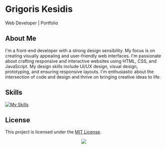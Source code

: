 # Grigoris Kesidis

Web Developer | Portfolio

## About Me

I'm a front-end developer with a strong design sensibility. My focus is on creating visually appealing and user-friendly web interfaces. I'm passionate about crafting responsive and interactive websites using HTML, CSS, and JavaScript. My design skills include UI/UX design, visual design, prototyping, and ensuring responsive layouts. I'm enthusiastic about the intersection of code and design and thrive on bringing creative ideas to life.

## Skills

 [![My Skills](https://skillicons.dev/icons?i=c,cpp,java,r,html,css,js,jquery,linux,figma,mysql,react&perline=4)](https://skillicons.dev)

## License

This project is licensed under the [MIT License](LICENSE).

<p align="center">
  <a href="https://skillicons.dev">
    <img src="https://skillicons.dev/icons?i=c,cpp,java,r,html,css,js,jquery,linux,figma,mysql,react" />
  </a>
</p>
